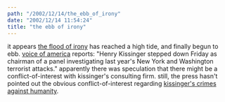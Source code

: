 ```yaml
---
path: "/2002/12/14/the_ebb_of_irony" 
date: "2002/12/14 11:54:24" 
title: "the ebb of irony" 
---
```

<p>it appears <a href="http://weblog.randomchaos.com/index.php?date=2002-11-29&amp;title=the+painful+irony">the flood of irony</a> has reached a high tide, and finally begun to ebb. <a href="http://www.voanews.com/article.cfm?objectID=42E52739-4309-4962-A65AF109738F3E77">voice of america</a> reports: "Henry Kissinger stepped down Friday as chairman of a panel investigating last year's New York and Washington terrorist attacks." apparently there was speculation that there might be a conflict-of-interest with kissinger's consulting firm. still, the press hasn't pointed out the obvious conflict-of-interest regarding <a href="http://www.fair.org/activism/kissinger-crimes.html">kissinger's crimes against humanity</a>.</p>